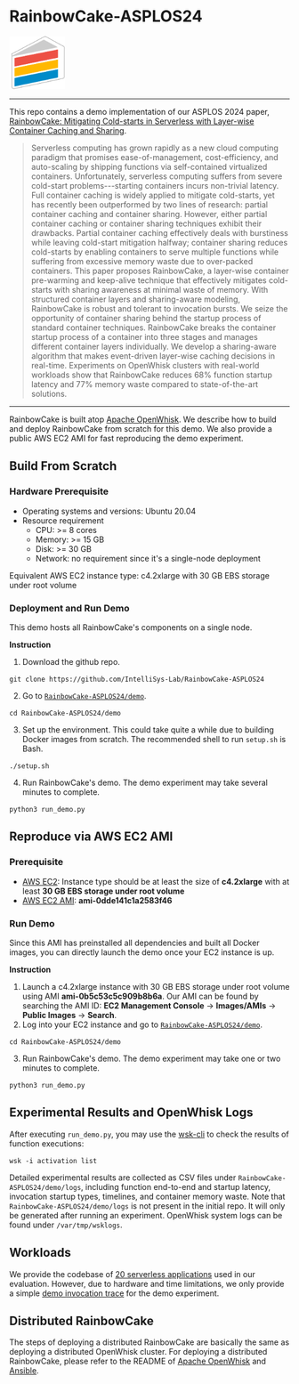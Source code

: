 <!--
#
# Licensed to the Apache Software Foundation (ASF) under one or more
# contributor license agreements.  See the NOTICE file distributed with
# this work for additional information regarding copyright ownership.
# The ASF licenses this file to You under the Apache License, Version 2.0
# (the "License"); you may not use this file except in compliance with
# the License.  You may obtain a copy of the License at
#
#     http://www.apache.org/licenses/LICENSE-2.0
#
# Unless required by applicable law or agreed to in writing, software
# distributed under the License is distributed on an "AS IS" BASIS,
# WITHOUT WARRANTIES OR CONDITIONS OF ANY KIND, either express or implied.
# See the License for the specific language governing permissions and
# limitations under the License.
#
-->

# RainbowCake-ASPLOS24



<img src="https://github.com/IntelliSys-Lab/RainbowCake-ASPLOS24/blob/master/logo.png" width="100">

----

This repo contains a demo implementation of our ASPLOS 2024 paper, [RainbowCake: Mitigating Cold-starts in Serverless with Layer-wise Container Caching and Sharing](https://github.com/IntelliSys-Lab/RainbowCake-ASPLOS24). 
> Serverless computing has grown rapidly as a new cloud computing paradigm that promises ease-of-management, cost-efficiency, and auto-scaling by shipping functions via self-contained virtualized containers. Unfortunately, serverless computing suffers from severe cold-start problems---starting containers incurs non-trivial latency. Full container caching is widely applied to mitigate cold-starts, yet has recently been outperformed by two lines of research: partial container caching and container sharing. However, either partial container caching or container sharing techniques exhibit their drawbacks. Partial container caching effectively deals with burstiness while leaving cold-start mitigation halfway; container sharing reduces cold-starts by enabling containers to serve multiple functions while suffering from excessive memory waste due to over-packed containers. This paper proposes RainbowCake, a layer-wise container pre-warming and keep-alive technique that effectively mitigates cold-starts with sharing awareness at minimal waste of memory. With structured container layers and sharing-aware modeling, RainbowCake is robust and tolerant to invocation bursts. We seize the opportunity of container sharing behind the startup process of standard container techniques. RainbowCake breaks the container startup process of a container into three stages and manages different container layers individually. We develop a sharing-aware algorithm that makes event-driven layer-wise caching decisions in real-time. Experiments on OpenWhisk clusters with real-world workloads show that RainbowCake reduces 68\% function startup latency and 77\% memory waste compared to state-of-the-art solutions.

----

RainbowCake is built atop [Apache OpenWhisk](https://github.com/apache/openwhisk). We describe how to build and deploy RainbowCake from scratch for this demo. We also provide a public AWS EC2 AMI for fast reproducing the demo experiment.

## Build From Scratch

### Hardware Prerequisite
- Operating systems and versions: Ubuntu 20.04
- Resource requirement
  - CPU: >= 8 cores
  - Memory: >= 15 GB
  - Disk: >= 30 GB
  - Network: no requirement since it's a single-node deployment

Equivalent AWS EC2 instance type: c4.2xlarge with 30 GB EBS storage under root volume

### Deployment and Run Demo
This demo hosts all RainbowCake's components on a single node.   

**Instruction**

1. Download the github repo.
```
git clone https://github.com/IntelliSys-Lab/RainbowCake-ASPLOS24
```
2. Go to [`RainbowCake-ASPLOS24/demo`](https://github.com/IntelliSys-Lab/RainbowCake-ASPLOS24/tree/master/demo).
```
cd RainbowCake-ASPLOS24/demo
```
3. Set up the environment. This could take quite a while due to building Docker images from scratch. The recommended shell to run `setup.sh` is Bash.
```
./setup.sh
```
4. Run RainbowCake's demo. The demo experiment may take several minutes to complete.
```
python3 run_demo.py
```

## Reproduce via AWS EC2 AMI

### Prerequisite
- [AWS EC2](https://aws.amazon.com/ec2/): Instance type should be at least the size of **c4.2xlarge** with at least **30 GB EBS storage under root volume**
- [AWS EC2 AMI](https://docs.aws.amazon.com/AWSEC2/latest/UserGuide/AMIs.html): **ami-0dde141c1a2583f46**

### Run Demo
Since this AMI has preinstalled all dependencies and built all Docker images, you can directly launch the demo once your EC2 instance is up.

**Instruction**

1. Launch a c4.2xlarge instance with 30 GB EBS storage under root volume using AMI **ami-0b5c53c5c909b8b6a**. Our AMI can be found by searching the AMI ID: **EC2 Management Console** -> **Images/AMIs** -> **Public Images** -> **Search**.
2. Log into your EC2 instance and go to [`RainbowCake-ASPLOS24/demo`](https://github.com/IntelliSys-Lab/RainbowCake-ASPLOS24/tree/master/demo).
```
cd RainbowCake-ASPLOS24/demo
```
3. Run RainbowCake's demo. The demo experiment may take one or two minutes to complete.
```
python3 run_demo.py
```

## Experimental Results and OpenWhisk Logs

After executing `run_demo.py`, you may use the [wsk-cli](https://github.com/IntelliSys-Lab/RainbowCake-ASPLOS24/blob/master/demo/wsk) to check the results of function executions:
```
wsk -i activation list
```

Detailed experimental results are collected as CSV files under `RainbowCake-ASPLOS24/demo/logs`, including function end-to-end and startup latency, invocation startup types, timelines, and container memory waste. Note that `RainbowCake-ASPLOS24/demo/logs` is not present in the initial repo. It will only be generated after running an experiment. OpenWhisk system logs can be found under `/var/tmp/wsklogs`.

## Workloads

We provide the codebase of [20 serverless applications](https://github.com/IntelliSys-Lab/RainbowCake-ASPLOS24/tree/master/applications) used in our evaluation. However, due to hardware and time limitations, we only provide a simple [demo invocation trace](https://github.com/IntelliSys-Lab/RainbowCake-ASPLOS24/tree/master/demo/azurefunctions-dataset2019) for the demo experiment.

## Distributed RainbowCake
The steps of deploying a distributed RainbowCake are basically the same as deploying a distributed OpenWhisk cluster. For deploying a distributed RainbowCake, please refer to the README of [Apache OpenWhisk](https://github.com/apache/openwhisk) and [Ansible](https://github.com/apache/openwhisk/tree/master/ansible). 
